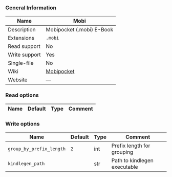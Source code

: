 
### General Information ###
Name | Mobi
---- | -------
Description | Mobipocket (.mobi) E-Book
Extensions | `.mobi`
Read support | No
Write support | Yes
Single-file | No
Wiki | [Mobipocket](https://en.wikipedia.org/wiki/Mobipocket)
Website | ―


### Read options ###
Name | Default | Type | Comment
---- | ---- | ------- | -------

### Write options ###
Name | Default | Type | Comment
---- | ---- | ------- | -------
`group_by_prefix_length` | `2` | int | Prefix length for grouping
`kindlegen_path` |  | str | Path to kindlegen executable
